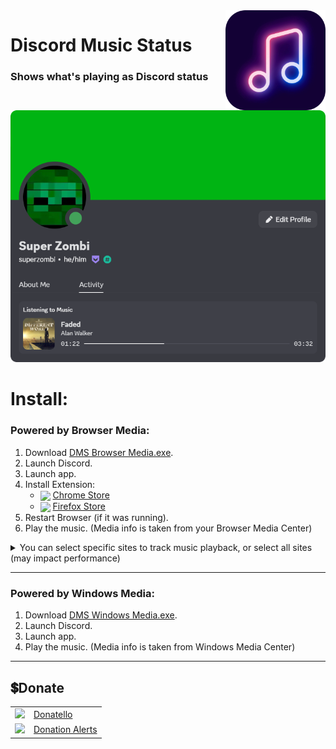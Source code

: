 <img src="github/images/logo.png" width="160px" align="right">

# Discord Music Status
### Shows what's playing as Discord status

<img src="github/images/example.png" width="600px">

# Install:
### Powered by Browser Media:
1. Download [DMS Browser Media.exe](https://github.com/SuperZombi/Discord-Music-Status/releases).
2. Launch Discord.
3. Launch app.
4. Install Extension:
    - <img width="20px" src="https://www.svgrepo.com/show/452180/chrome.svg" align="center"> [Chrome Store](https://chrome.google.com/webstore/detail/ebelhijmeagkemnleamodjoknjjhfkja)
    - <img width="20px" src="https://www.svgrepo.com/show/452204/firefox.svg" align="center"> [Firefox Store](https://addons.mozilla.org/firefox/addon/discord-music-status/)
5. Restart Browser (if it was running).
6. Play the music. (Media info is taken from your Browser Media Center)

<details>
<summary>You can select specific sites to track music playback, or select all sites (may impact performance)</summary>
<img width="700" src="github/images/settings.png"/>
</details>
<hr>

### Powered by Windows Media:
1. Download [DMS Windows Media.exe](https://github.com/SuperZombi/Discord-Music-Status/releases).
2. Launch Discord.
3. Launch app.
4. Play the music. (Media info is taken from Windows Media Center)

<hr>

## 💲Donate
<table>
  <tr>
    <td>
       <img width="18px" src="https://www.google.com/s2/favicons?domain=https://donatello.to&sz=256">
    </td>
    <td>
      <a href="https://donatello.to/super_zombi">Donatello</a>
    </td>
  </tr>
  <tr>
    <td>
       <img width="18px" src="https://www.google.com/s2/favicons?domain=https://www.donationalerts.com&sz=256">
    </td>
    <td>
      <a href="https://www.donationalerts.com/r/super_zombi">Donation Alerts</a>
    </td>
  </tr>
</table>
